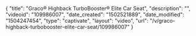 {
    "title": "Graco&reg; Highback TurboBooster&reg; Elite Car Seat",
    "description": "",
    "videoid": "109986007",
    "date_created": "1502521889",
    "date_modified": "1504247454",
    "type": "captivate",
    "layout": "video",
    "url": "\/v\/graco-highback-turbobooster-elite-car-seat\/109986007"
}